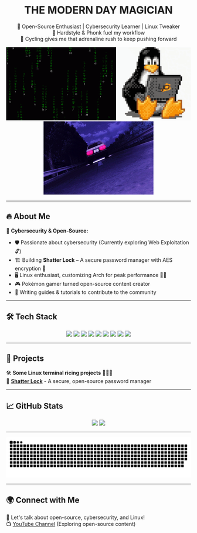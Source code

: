 <!-- 🔥 Start of Profile Box -->
<div align="center">
  
  <h1 align="center">THE MODERN DAY MAGICIAN</h1>

  <p>
    🚀 Open-Source Enthusiast | Cybersecurity Learner | Linux Tweaker <br>
    🎵 Hardstyle & Phonk fuel my workflow <br>
    🚴 Cycling gives me that adrenaline rush to keep pushing forward  
  </p>

<p align="center">
  <img src="https://raw.githubusercontent.com/BroccoliSnivy/BroccoliSnivy/main/assets/matrix.gif" width="300px" height="200px">
  <img src="https://raw.githubusercontent.com/BroccoliSnivy/BroccoliSnivy/main/assets/tux.gif" height="200px">
  <img src="https://raw.githubusercontent.com/BroccoliSnivy/BroccoliSnivy/main/assets/drift.gif" width="300px" height="200px">
</p>


</div>

---

## 🔥 About Me  

📌 **Cybersecurity & Open-Source:**  
- 🛡️ Passionate about cybersecurity (Currently exploring Web Exploitation 🔓)  
- 🏗️ Building **Shatter Lock** – A secure password manager with AES encryption 🔐  
- 🖥️ Linux enthusiast, customizing Arch for peak performance 🏴‍☠️  
- 🎮 Pokémon gamer turned open-source content creator  
- 📝 Writing guides & tutorials to contribute to the community  

---

## 🛠️ Tech Stack  

<p align="center">
  <img src="https://img.shields.io/badge/-Python-05122A?style=flat&logo=python">
  <img src="https://img.shields.io/badge/-Linux-05122A?style=flat&logo=linux">
  <img src="https://img.shields.io/badge/-C-05122A?style=flat&logo=c&logoColor=A8B9CC">
  <img src="https://img.shields.io/badge/-OSINT-05122A?style=flat&logo=opensourceinitiative">
  <img src="https://img.shields.io/badge/-PHP-05122A?style=flat&logo=php">
  <img src="https://img.shields.io/badge/-HTML-05122A?style=flat&logo=html5">
  <img src="https://img.shields.io/badge/-CSS-05122A?style=flat&logo=css3&logoColor=blue">
  <img src="https://img.shields.io/badge/-JavaScript-05122A?style=flat&logo=javascript">
  <img src="https://img.shields.io/badge/-Java-05122A?style=flat&logo=java">
</p>

---

## 🚀 Projects  

🛠️ **Some Linux terminal ricing projects** 🍚🌾🍙  
🔐 [**Shatter Lock**](https://github.com/BroccoliSnivy/ShatterLock) - A secure, open-source password manager  

---

## 📈 GitHub Stats  

<div align="center">
  <img src="https://github-readme-stats.vercel.app/api?username=BroccoliSnivy&show_icons=true&theme=radical" width="48%" />
  <img src="https://github-readme-stats.vercel.app/api/top-langs/?username=BroccoliSnivy&layout=compact&theme=radical&langs_count=1" width="48%" />
</div>

---

<p align="center">
  <img src="https://raw.githubusercontent.com/BroccoliSnivy/BroccoliSnivy/output/snake.svg" alt="Snake animation" />
</p>

---

## 🌍 Connect with Me  
💬 Let's talk about open-source, cybersecurity, and Linux!  
📺 [YouTube Channel](https://www.youtube.com/@TheLegionaryMind) (Exploring open-source content)

<!-- 🔥 End of Profile Box -->
